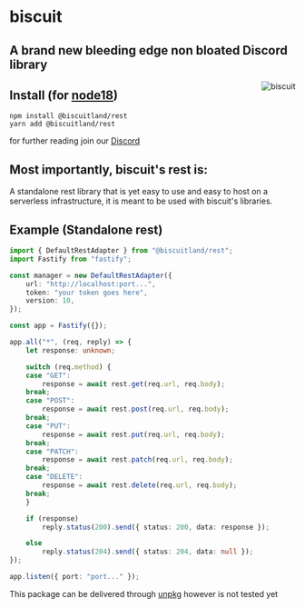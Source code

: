 # biscuit

## A brand new bleeding edge non bloated Discord library

<img align="right" src="https://raw.githubusercontent.com/oasisjs/biscuit/main/assets/icon.svg" alt="biscuit"/>

## Install (for [node18](https://nodejs.org/en/download/))

```sh-session
npm install @biscuitland/rest
yarn add @biscuitland/rest
```

for further reading join our [Discord](https://discord.gg/zmuvzzEFz2)

## Most importantly, biscuit's rest is:
A standalone rest library that is yet easy to use and easy to host on a serverless infrastructure, it is meant to be used with biscuit's libraries.

## Example (Standalone rest)
```ts
import { DefaultRestAdapter } from "@biscuitland/rest";
import Fastify from "fastify";

const manager = new DefaultRestAdapter({
    url: "http://localhost:port...",
    token: "your token goes here",
    version: 10,
});

const app = Fastify({});

app.all("*", (req, reply) => {
    let response: unknown;

    switch (req.method) {
    case "GET":
        response = await rest.get(req.url, req.body);
    break;
    case "POST":
        response = await rest.post(req.url, req.body);
    break;
    case "PUT":
        response = await rest.put(req.url, req.body);
    break;
    case "PATCH":
        response = await rest.patch(req.url, req.body);
    break;
    case "DELETE":
        response = await rest.delete(req.url, req.body);
    break;
    }

    if (response)
        reply.status(200).send({ status: 200, data: response });

    else
        reply.status(204).send({ status: 204, data: null });
});

app.listen({ port: "port..." });
```

This package can be delivered through [unpkg](https://unpkg.com/) however is not tested yet
